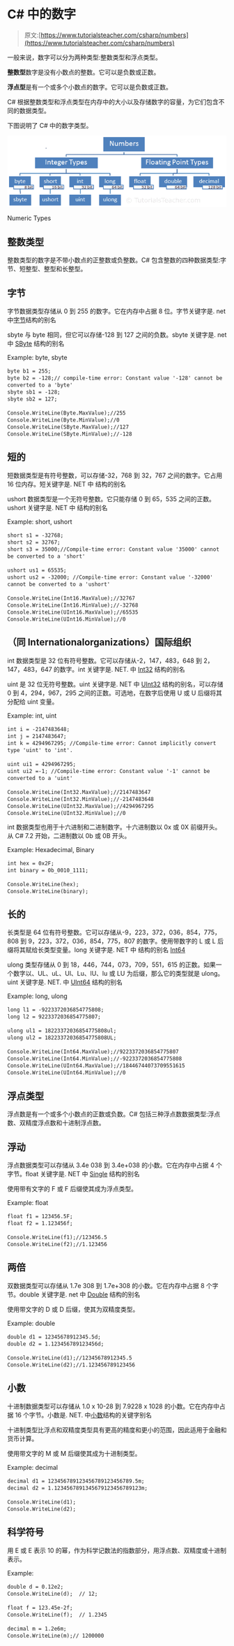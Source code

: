 # C# 中的数字

> 原文:[https://www.tutorialsteacher.com/csharp/numbers](https://www.tutorialsteacher.com/csharp/numbers)

一般来说，数字可以分为两种类型:整数类型和浮点类型。

**整数型**数字是没有小数点的整数。它可以是负数或正数。

**浮点型**是有一个或多个小数点的数字。它可以是负数或正数。

C# 根据整数类型和浮点类型在内存中的大小以及存储数字的容量，为它们包含不同的数据类型。

下图说明了 C# 中的数字类型。

[![](img/0399f24f902855e22214c1e30d518858.png)](../../Content/images/csharp/numbers.PNG) 

Numeric Types



## 整数类型

整数类型的数字是不带小数点的正整数或负整数。C# 包含整数的四种数据类型:字节、短整型、整型和长整型。

## 字节

字节数据类型存储从 0 到 255 的数字。它在内存中占据 8 位。字节关键字是. net 中[字节](https://docs.microsoft.com/en-us/dotnet/api/system.byte)结构的别名

sbyte 与 byte 相同，但它可以存储-128 到 127 之间的负数。sbyte 关键字是. net 中 [SByte](https://docs.microsoft.com/en-us/dotnet/api/system.sbyte) 结构的别名

Example: byte, sbyte

```
byte b1 = 255;
byte b2 = -128;// compile-time error: Constant value '-128' cannot be converted to a 'byte'
sbyte sb1 = -128; 
sbyte sb2 = 127; 

Console.WriteLine(Byte.MaxValue);//255
Console.WriteLine(Byte.MinValue);//0
Console.WriteLine(SByte.MaxValue);//127
Console.WriteLine(SByte.MinValue);//-128 
```

## 短的

短数据类型是有符号整数，可以存储-32，768 到 32，767 之间的数字。它占用 16 位内存。短关键字是. NET 中 结构的别名

ushort 数据类型是一个无符号整数。它只能存储 0 到 65，535 之间的正数。ushort 关键字是. NET 中 结构的别名

Example: short, ushort

```
short s1 = -32768;
short s2 = 32767;
short s3 = 35000;//Compile-time error: Constant value '35000' cannot be converted to a 'short'

ushort us1 = 65535;
ushort us2 = -32000; //Compile-time error: Constant value '-32000' cannot be converted to a 'ushort'

Console.WriteLine(Int16.MaxValue);//32767
Console.WriteLine(Int16.MinValue);//-32768
Console.WriteLine(UInt16.MaxValue);//65535
Console.WriteLine(UInt16.MinValue);//0 
```

## （同 Internationalorganizations）国际组织

int 数据类型是 32 位有符号整数。它可以存储从-2，147，483，648 到 2，147，483，647 的数字。int 关键字是. NET. 中 [Int32](https://docs.microsoft.com/en-us/dotnet/api/system.int32) 结构的别名

uint 是 32 位无符号整数。uint 关键字是. NET 中 [UInt32](https://docs.microsoft.com/en-us/dotnet/api/system.uint32) 结构的别名，可以存储 0 到 4，294，967，295 之间的正数。可选地，在数字后使用 U 或 U 后缀将其分配给 uint 变量。

Example: int, uint

```
int i = -2147483648;
int j = 2147483647;
int k = 4294967295; //Compile-time error: Cannot implicitly convert type 'uint' to 'int'.

uint ui1 = 4294967295;
uint ui2 =-1; //Compile-time error: Constant value '-1' cannot be converted to a 'uint'

Console.WriteLine(Int32.MaxValue);//2147483647
Console.WriteLine(Int32.MinValue);//-2147483648
Console.WriteLine(UInt32.MaxValue);//4294967295
Console.WriteLine(UInt32.MinValue);//0 
```

int 数据类型也用于十六进制和二进制数字。十六进制数以 0x 或 0X 前缀开头。从 C# 7.2 开始，二进制数以 0b 或 0B 开头。

Example: Hexadecimal, Binary

```
int hex = 0x2F;
int binary = 0b_0010_1111;

Console.WriteLine(hex);
Console.WriteLine(binary); 
```

## 长的

长类型是 64 位有符号整数。它可以存储从-9，223，372，036，854，775，808 到 9，223，372，036，854，775，807 的数字。使用带数字的 L 或 L 后缀将其赋给长类型变量。long 关键字是. NET 中 结构的别名 [Int64](https://docs.microsoft.com/en-us/dotnet/api/system.int64)

ulong 类型存储从 0 到 18，446，744，073，709，551，615 的正数。如果一个数字以、UL、uL、Ul、Lu、lU、lu 或 LU 为后缀，那么它的类型就是 ulong。uint 关键字是. NET. 中 [UInt64](https://docs.microsoft.com/en-us/dotnet/api/system.uint64) 结构的别名

Example: long, ulong

```
long l1 = -9223372036854775808;
long l2 = 9223372036854775807;

ulong ul1 = 18223372036854775808ul;
ulong ul2 = 18223372036854775808UL;

Console.WriteLine(Int64.MaxValue);//9223372036854775807
Console.WriteLine(Int64.MinValue);//-9223372036854775808
Console.WriteLine(UInt64.MaxValue);//18446744073709551615
Console.WriteLine(UInt64.MinValue);//0 
```

## 浮点类型

浮点数是有一个或多个小数点的正数或负数。C# 包括三种浮点数数据类型:浮点数、双精度浮点数和十进制浮点数。

## 浮动

浮点数据类型可以存储从 3.4e 038 到 3.4e+038 的小数。它在内存中占据 4 个字节。float 关键字是. NET 中 [Single](https://docs.microsoft.com/en-us/dotnet/api/system.single) 结构的别名

使用带有文字的 F 或 F 后缀使其成为浮点类型。

Example: float

```
float f1 = 123456.5F;
float f2 = 1.123456f;

Console.WriteLine(f1);//123456.5
Console.WriteLine(f2);//1.123456 
```

## 两倍

双数据类型可以存储从 1.7e 308 到 1.7e+308 的小数。它在内存中占据 8 个字节。double 关键字是. net 中 [Double](https://docs.microsoft.com/en-us/dotnet/api/system.double) 结构的别名

使用带文字的 D 或 D 后缀，使其为双精度类型。

Example: double

```
double d1 = 12345678912345.5d;
double d2 = 1.123456789123456d;

Console.WriteLine(d1);//12345678912345.5
Console.WriteLine(d2);//1.123456789123456 
```

## 小数

十进制数据类型可以存储从 1.0 x 10-28 到 7.9228 x 1028 的小数。它在内存中占据 16 个字节。小数是. NET. 中[小数](https://docs.microsoft.com/en-us/dotnet/api/system.decimal)结构的关键字别名

十进制类型比浮点和双精度类型具有更高的精度和更小的范围，因此适用于金融和货币计算。

使用带文字的 M 或 M 后缀使其成为十进制类型。

Example: decimal

```
decimal d1 = 123456789123456789123456789.5m;
decimal d2 = 1.1234567891345679123456789123m;

Console.WriteLine(d1);
Console.WriteLine(d2); 
```

## 科学符号

用 E 或 E 表示 10 的幂，作为科学记数法的指数部分，用浮点数、双精度或十进制表示。

Example:

```
double d = 0.12e2;
Console.WriteLine(d);  // 12;

float f = 123.45e-2f;
Console.WriteLine(f);  // 1.2345

decimal m = 1.2e6m;
Console.WriteLine(m);// 1200000 
```